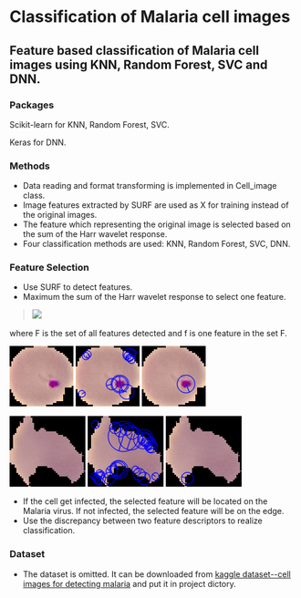# Classification of Malaria cell images

## Feature based classification of Malaria cell images using KNN, Random Forest, SVC and DNN.

### Packages

Scikit-learn for KNN, Random Forest, SVC. 

Keras for DNN.

### Methods

* Data reading and format transforming is implemented in Cell_image class.
* Image features extracted by SURF are used as X for training instead of the original images.
* The feature which representing the original image is selected based on the sum of the Harr wavelet response.
* Four classification methods are used: KNN, Random Forest, SVC, DNN.

### Feature Selection

* Use SURF to detect features.
* Maximum the sum of the Harr wavelet response to select one feature.

> ![](http://latex.codecogs.com/gif.latex?\\max_{f}\\sum_{f\\in{F}}{(\\sum{|dx|_f}+\\sum{|dy|}_f)})

where F is the set of all features detected and f is one feature in the set F.

![original image](pics/feature/f.png 'infected cell')
![features detected by SURF](pics/feature/allfeature_f.png 'features detected by SURF')
![key feature after selection](pics/feature/onefeature_f.png 'key feature after selection')

![original image](pics/feature/u.png 'infected cell')
![features detected by SURF](pics/feature/allfeature_u.png 'features detected by SURF')
![key feature after selection](pics/feature/onefeature_u.png 'key feature after selection')

* If the cell get infected, the selected feature will be located on the Malaria virus. If not infected, the selected feature will be on the edge.
* Use the discrepancy between two feature descriptors to realize classification.

### Dataset

* The dataset is omitted. It can be downloaded from [kaggle dataset--cell images for detecting malaria](https://www.kaggle.com/iarunava/cell-images-for-detecting-malaria) and put it in project dictory. 
